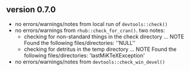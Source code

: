 ## version 0.7.0

+ no errors/warnings/notes from local run of `devtools::check()`
+ no errors/warnings from `rhub::check_for_cran()`. two notes: 
  * checking for non-standard things in the check directory ... NOTE
   Found the following files/directories:
     ''NULL''
   * checking for detritus in the temp directory ... NOTE
   Found the following files/directories:
     'lastMiKTeXException'
+ no errors/warnings/notes from `devtools::check_win_devel()`
